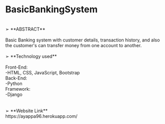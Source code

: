 # BasicBankingSystem
<br>
➢ **ABSTRACT**<br>
<br>
Basic Banking system with customer details, transaction history, and also the customer's can transfer money from one account to another.
<br>
<br>
➢ **Technology used**<br>
<br>
Front-End:<br>
-HTML, CSS, JavaScript, Bootstrap<br>
Back-End:<br>
-Python<br>
Framework:<br>
-Django<br>
<br>
<br>
➢ **Website Link**<br>
https://ayappa96.herokuapp.com/
